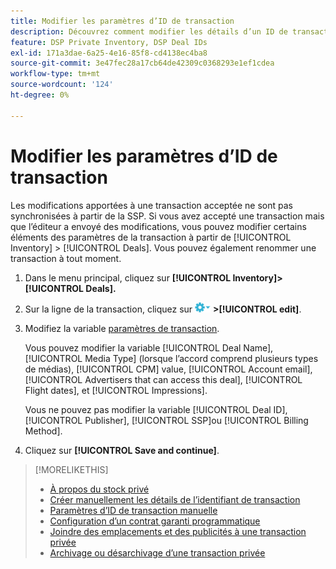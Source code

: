 ```yaml
---
title: Modifier les paramètres d’ID de transaction
description: Découvrez comment modifier les détails d’un ID de transaction.
feature: DSP Private Inventory, DSP Deal IDs
exl-id: 171a3dae-6a25-4e16-85f8-cd4138ec4ba8
source-git-commit: 3e47fec28a17cb64de42309c0368293e1ef1cdea
workflow-type: tm+mt
source-wordcount: '124'
ht-degree: 0%

---
```


# Modifier les paramètres d’ID de transaction

Les modifications apportées à une transaction acceptée ne sont pas synchronisées à partir de la SSP. Si vous avez accepté une transaction mais que l’éditeur a envoyé des modifications, vous pouvez modifier certains éléments des paramètres de la transaction à partir de [!UICONTROL Inventory] > [!UICONTROL Deals]. Vous pouvez également renommer une transaction à tout moment.

1. Dans le menu principal, cliquez sur **[!UICONTROL Inventory]> [!UICONTROL Deals].**

1. Sur la ligne de la transaction, cliquez sur  ![Menu Options](/help/dsp/assets/options-menu.png) **>[!UICONTROL edit]**.

1. Modifiez la variable [paramètres de transaction](deal-id-settings.md).

   Vous pouvez modifier la variable [!UICONTROL Deal Name], [!UICONTROL Media Type] (lorsque l’accord comprend plusieurs types de médias), [!UICONTROL CPM] value, [!UICONTROL Account email], [!UICONTROL Advertisers that can access this deal], [!UICONTROL Flight dates], et [!UICONTROL Impressions].

   Vous ne pouvez pas modifier la variable [!UICONTROL Deal ID], [!UICONTROL Publisher], [!UICONTROL SSP]ou [!UICONTROL Billing Method].

1. Cliquez sur **[!UICONTROL Save and continue]**.

>[!MORELIKETHIS]
>
>* [À propos du stock privé](private-inventory-about.md)
>* [Créer manuellement les détails de l’identifiant de transaction](deal-id-create.md)
>* [Paramètres d’ID de transaction manuelle](deal-id-settings.md)
>* [Configuration d’un contrat garanti programmatique](programmatic-guaranteed-set-up.md)
>* [Joindre des emplacements et des publicités à une transaction privée](/help/dsp/inventory/deal-id-attach-placements.md)
>* [Archivage ou désarchivage d’une transaction privée](/help/dsp/inventory/private-deal-archive-unarchive.md)

